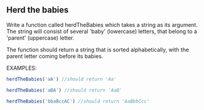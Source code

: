 ## Herd the babies

Write a function called herdTheBabies which takes a string as its argument. The string will consist of several 'baby' (lowercase) letters, that belong to a 'parent' (uppercase) letter. 

The function should return a string that is sorted alphabetically, with the parent letter coming before its babies. 

EXAMPLES: 

```javascript
herdTheBabies('aA') //should return 'Aa'
```


```javascript
herdTheBabies('aBA') //should return 'AaB'
```


```javascript
herdTheBabies('bbaBccAC') //should return 'AaBbbCcc'
```


